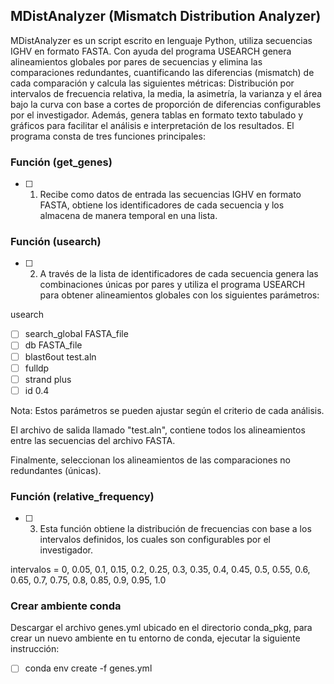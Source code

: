 ## MDistAnalyzer (Mismatch Distribution Analyzer)

MDistAnalyzer es un script escrito en lenguaje Python, utiliza secuencias IGHV en formato FASTA. Con ayuda del programa USEARCH genera alineamientos globales por pares de secuencias 
y elimina las comparaciones redundantes, cuantificando las diferencias (mismatch) de cada comparación y calcula las siguientes métricas: Distribución por intervalos de frecuencia relativa, la media, la asimetría, la varianza y el área bajo la curva con base a cortes de proporción de diferencias configurables por el investigador. Además, genera tablas en formato texto tabulado y gráficos para facilitar el análisis e interpretación de los resultados. El programa consta de tres funciones principales:


### Función (get_genes)

- [ ] 1. Recibe como datos de entrada las secuencias IGHV en formato FASTA, obtiene los identificadores de cada secuencia y los almacena de manera temporal en una lista.

### Función (usearch)

- [ ] 2. A través de la lista de identificadores de cada secuencia genera las combinaciones únicas por pares y utiliza el programa USEARCH para obtener alineamientos globales con los siguientes parámetros:

usearch

- [ ] search_global FASTA_file
- [ ] db FASTA_file
- [ ] blast6out test.aln 
- [ ] fulldp
- [ ] strand plus 
- [ ] id 0.4

Nota: Estos parámetros se pueden ajustar según el criterio de cada análisis.

El archivo de salida llamado "test.aln", contiene todos los alineamientos entre las secuencias del archivo FASTA. 

Finalmente, seleccionan los alineamientos de las comparaciones no redundantes (únicas).

### Función (relative_frequency)

- [ ] 3. Esta función obtiene la distribución de frecuencias con base a los intervalos definidos, los cuales son configurables por el investigador.

intervalos = 0, 0.05, 0.1, 0.15, 0.2, 0.25, 0.3, 0.35, 0.4, 0.45, 0.5, 0.55, 0.6, 0.65, 0.7, 0.75, 0.8, 0.85, 0.9, 0.95, 1.0

### Crear ambiente conda

Descargar el archivo genes.yml ubicado en el directorio conda_pkg, para crear un nuevo ambiente en tu entorno de conda, ejecutar la siguiente instrucción:

- [ ] conda env create -f genes.yml